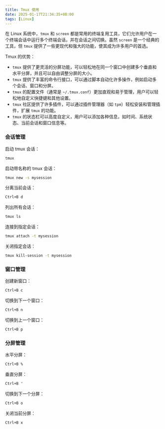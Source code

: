 ```yaml
---
title: Tmux 使用
date: 2025-01-17T21:34:35+08:00
tags: [Linux]
---
```


在 Linux 系统中，`tmux` 和 `screen` 都是常用的终端复用工具，它们允许用户在一个终端会话中运行多个终端会话，并在会话之间切换。虽然 `screen` 是一个经典的工具，但 `tmux` 提供了一些更现代和强大的功能，使其成为许多用户的首选。

Tmux 的优势：

- `tmux` 提供了更灵活的分屏功能，可以轻松地在同一个窗口中创建多个垂直和水平分屏，并且可以自由调整分屏的大小。
- `tmux` 提供了丰富的命令行接口，可以通过脚本自动化许多操作，例如启动多个会话、窗口和分屏。
- `tmux` 的配置文件（通常是 `~/.tmux.conf`）更加直观和易于管理，用户可以轻松地自定义快捷键和其他设置。
- `tmux` 社区提供了许多插件，可以通过插件管理器（如 `tpm`）轻松安装和管理插件，扩展 `tmux` 的功能。
- `tmux` 的状态栏可以高度自定义，用户可以添加各种信息，如时间、系统状态、当前会话和窗口信息等。

### 会话管理

启动 tmux 会话：

```bash
tmux
```

启动带名称的 tmux 会话：

```bash
tmux new -s mysession
```

分离当前会话：

```bash
Ctrl+B d
```

列出所有会话：

```bash
tmux ls
```

连接到指定会话：

```bash
tmux attach -t mysession
```

关闭指定会话：

```bash
tmux kill-session -t mysession
```

### 窗口管理

创建新窗口：

```bash
Ctrl+B c
```

切换到下一个窗口：

```bash
Ctrl+B n
```

切换到上一个窗口：

```bash
Ctrl+B p
```

### 分屏管理

水平分屏：

```bash
Ctrl+B %
```

垂直分屏：

```bash
Ctrl+B "
```

切换到下一个分屏：

```bash
Ctrl+B o
```

关闭当前分屏：

```bash
Ctrl+B x
```
